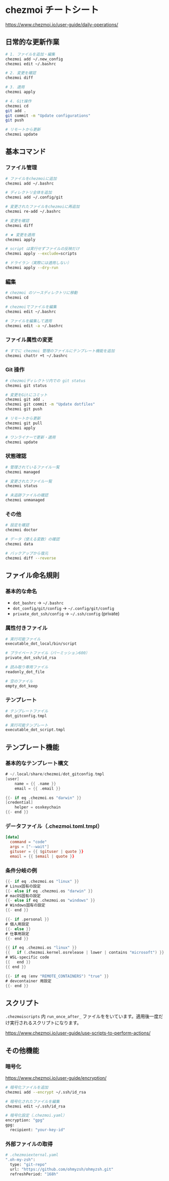 # chezmoi チートシート

https://www.chezmoi.io/user-guide/daily-operations/

## 日常的な更新作業

```bash
# 1. ファイルを追加・編集
chezmoi add ~/.new_config
chezmoi edit ~/.bashrc

# 2. 変更を確認
chezmoi diff

# 3. 適用
chezmoi apply

# 4. Git操作
chezmoi cd
git add .
git commit -m "Update configurations"
git push

# リモートから更新
chezmoi update
```

## 基本コマンド

### ファイル管理

```bash
# ファイルをchezmoiに追加
chezmoi add ~/.bashrc

# ディレクトリ全体を追加
chezmoi add ~/.config/git

# 変更されたファイルをchezmoiに再追加
chezmoi re-add ~/.bashrc

# 変更を確認
chezmoi diff

# ★ 変更を適用
chezmoi apply

# script は実行せずファイルの反映だけ
chezmoi apply --exclude=scripts

# ドライラン（実際には適用しない）
chezmoi apply --dry-run
```

### 編集

```bash
# chezmoi のソースディレクトリに移動
chezmoi cd

# chezmoiでファイルを編集
chezmoi edit ~/.bashrc

# ファイルを編集して適用
chezmoi edit -a ~/.bashrc
```

### ファイル属性の変更

```bash
# すでに chezmoi 管理のファイルにテンプレート機能を追加
chezmoi chattr +t ~/.bashrc
```

### Git 操作

```bash
# chezmoiディレクトリ内での git status
chezmoi git status

# 変更をGitにコミット
chezmoi git add .
chezmoi git commit -m "Update dotfiles"
chezmoi git push

# リモートから更新
chezmoi git pull
chezmoi apply

# ワンライナーで更新・適用
chezmoi update
```

### 状態確認

```bash
# 管理されているファイル一覧
chezmoi managed

# 変更されたファイル一覧
chezmoi status

# 未追跡ファイルの確認
chezmoi unmanaged
```

### その他

```bash
# 設定を確認
chezmoi doctor

# データ（使える変数）の確認
chezmoi data

# バックアップから復元
chezmoi diff --reverse
```

## ファイル命名規則

### 基本的な命名

- `dot_bashrc` → `~/.bashrc`
- `dot_config/git/config` → `~/.config/git/config`
- `private_dot_ssh/config` → `~/.ssh/config` (private)

### 属性付きファイル

```bash
# 実行可能ファイル
executable_dot_local/bin/script

# プライベートファイル（パーミッション600）
private_dot_ssh/id_rsa

# 読み取り専用ファイル
readonly_dot_file

# 空のファイル
empty_dot_keep
```

### テンプレート

```bash
# テンプレートファイル
dot_gitconfig.tmpl

# 実行可能テンプレート
executable_dot_script.tmpl
```

## テンプレート機能

### 基本的なテンプレート構文

```go
# ~/.local/share/chezmoi/dot_gitconfig.tmpl
[user]
    name = {{ .name }}
    email = {{ .email }}

{{- if eq .chezmoi.os "darwin" }}
[credential]
    helper = osxkeychain
{{- end }}
```

### データファイル（.chezmoi.toml.tmpl）

```toml
[data]
  command = "code"
  args = ["--wait"]
  gituser = {{ $gituser | quote }}
  email = {{ $email | quote }}
```

### 条件分岐の例

```go
{{- if eq .chezmoi.os "linux" }}
# Linux固有の設定
{{- else if eq .chezmoi.os "darwin" }}
# macOS固有の設定
{{- else if eq .chezmoi.os "windows" }}
# Windows固有の設定
{{- end }}

{{- if .personal }}
# 個人用設定
{{- else }}
# 仕事用設定
{{- end }}

{{ if eq .chezmoi.os "linux" }}
{{   if (.chezmoi.kernel.osrelease | lower | contains "microsoft") }}
# WSL-specific code
{{   end }}
{{ end }}

{{- if eq (env "REMOTE_CONTAINERS") "true" }}
# devcontainer 用設定
{{- end }}
```

## スクリプト

`.chezmoiscripts` 内 `run_once_after_` ファイルををいています。適用後一度だけ実行されるスクリプトになります。

https://www.chezmoi.io/user-guide/use-scripts-to-perform-actions/

## その他機能

### 暗号化

https://www.chezmoi.io/user-guide/encryption/

```bash
# 暗号化ファイルを追加
chezmoi add --encrypt ~/.ssh/id_rsa

# 暗号化されたファイルを編集
chezmoi edit ~/.ssh/id_rsa

# 暗号化設定（.chezmoi.yaml）
encryption: "gpg"
gpg:
  recipient: "your-key-id"
```

### 外部ファイルの取得

```bash
# .chezmoiexternal.yaml
".oh-my-zsh":
  type: "git-repo"
  url: "https://github.com/ohmyzsh/ohmyzsh.git"
  refreshPeriod: "168h"
```
